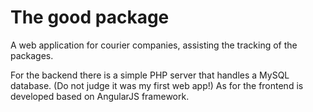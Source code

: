 # The good package #

A web application for courier companies, assisting the tracking of the packages.

For the backend there is a simple PHP server that handles a MySQL database. (Do not judge it was my first web app!)
As for the frontend is developed based on AngularJS framework.

